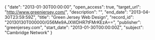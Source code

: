 {
  "date": "2013-01-30T00:00:00", 
  "open_access": true, 
  "target_url": "http://www.greenjersey.com/", 
  "description": "", 
  "end_date": "2013-04-30T23:59:59Z", 
  "title": "Green Jersey Web Design", 
  "record_id": "20130130T000000/G56Me9AJXWDHR7tFMrKEzA==", 
  "publisher": "greenjersey.com", 
  "start_date": "2013-01-30T00:00:00Z", 
  "subject": "Cambridge Network"
}

